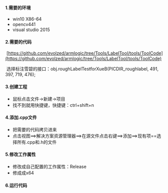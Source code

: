 #### 1.需要的环境

- win10 X86-64
- opencv441
- visual studio 2015



#### 2.需要的代码

​	[https://github.com/evolzed/armlogic/tree/Tools/LabelTool/tools/ToolCode](https://github.com/evolzed/armlogic/tree/Tools/LabelTool/tools/ToolCode)

​	选择标注雪碧的接口：obj.roughLabelTestforXueB(PICDIR_roughlabel, 491, 397, 719, 476);



#### 3.创建工程

- 鼠标点击文件->新建->项目
- 找不到就用快捷键，快捷键：ctrl+shift+n 



#### 4.添加.cpp文件

- 把需要的代码拷贝进来
- 点击视图==>解决方案资源管理器==>在源文件点击右键==>添加==>现有项==选择所有.cpp和.h的文件



#### 5.修改工作属性

* 修改成自己配置的工作属性：Release
* 修成成x64



#### 6.运行代码




